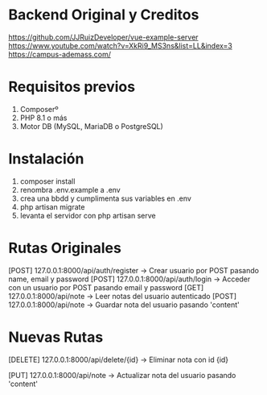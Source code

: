 # Backend Original y Creditos
https://github.com/JJRuizDeveloper/vue-example-server
https://www.youtube.com/watch?v=XkRi9_MS3ns&list=LL&index=3
https://campus-ademass.com/
# Requisitos previos
1. Composerº
2. PHP 8.1 o más
3. Motor DB (MySQL, MariaDB o PostgreSQL)

# Instalación

1. composer install
2. renombra .env.example a .env
3. crea una bbdd y cumplimenta sus variables en .env
4. php artisan migrate
5. levanta el servidor con php artisan serve


# Rutas Originales

[POST] 127.0.0.1:8000/api/auth/register    -> Crear usuario por POST pasando name, email y password
[POST] 127.0.0.1:8000/api/auth/login    -> Acceder con un usuario por POST pasando email y password
[GET] 127.0.0.1:8000/api/note          -> Leer notas del usuario autenticado
[POST] 127.0.0.1:8000/api/note          -> Guardar nota del usuario pasando 'content'

# Nuevas Rutas
[DELETE] 127.0.0.1:8000/api/delete/{id}      -> Eliminar nota con id {id}

[PUT] 127.0.0.1:8000/api/note          -> Actualizar nota del usuario pasando 'content'